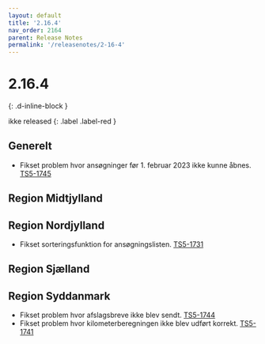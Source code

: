 ```yaml
---
layout: default
title: '2.16.4'
nav_order: 2164
parent: Release Notes
permalink: '/releasenotes/2-16-4'
---
```


# 2.16.4
{: .d-inline-block }

ikke released 
{: .label .label-red }

## Generelt
- Fikset problem hvor ansøgninger før 1. februar 2023 ikke kunne åbnes. [TS5-1745](https://sd.trifork.com/projects/TS5/queues/custom/95/TS5-1745)

## Region Midtjylland

## Region Nordjylland
- Fikset sorteringsfunktion for ansøgningslisten. [TS5-1731](https://sd.trifork.com/projects/TS5/queues/custom/95/TS5-1731)

## Region Sjælland

## Region Syddanmark
- Fikset problem hvor afslagsbreve ikke blev sendt. [TS5-1744](https://sd.trifork.com/projects/TS5/queues/custom/95/TS5-1744)
- Fikset problem hvor kilometerberegningen ikke blev udført korrekt. [TS5-1741](https://sd.trifork.com/projects/TS5/queues/custom/95/TS5-1741)
